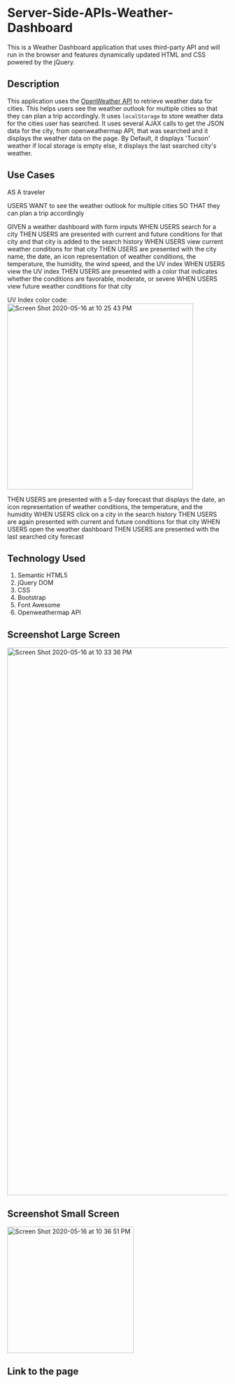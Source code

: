 # Server-Side-APIs-Weather-Dashboard

This is a Weather Dashboard application that uses third-party API and will run in the browser and features dynamically updated HTML and CSS powered by the jQuery. 


## Description

This application uses the [OpenWeather API](https://openweathermap.org/api) to retrieve weather data for cities. This helps users see the weather outlook for multiple cities so that they can plan a trip accordingly. It uses `localStorage` to store weather data for the cities user has searched. It uses several AJAX calls to get the JSON data for the city, from openweathermap API, that was searched and it displays the weather data on the page. By Default, it displays 'Tucson' weather if local storage is empty else, it displays the last searched city's weather. 



## Use Cases

AS A traveler

USERS WANT to see the weather outlook for multiple cities
SO THAT they can plan a trip accordingly

GIVEN a weather dashboard with form inputs
WHEN USERS search for a city
THEN USERS are presented with current and future conditions for that city and that city is added to the search history
WHEN USERS view current weather conditions for that city
THEN USERS are presented with the city name, the date, an icon representation of weather conditions, the temperature, the humidity, the wind speed, and the UV index
WHEN USERS view the UV index
THEN USERS are presented with a color that indicates whether the conditions are favorable, moderate, or severe
WHEN USERS view future weather conditions for that city

UV Index color code:
<img width="425" alt="Screen Shot 2020-05-16 at 10 25 43 PM" src="https://user-images.githubusercontent.com/55207625/82136690-141cba80-97c5-11ea-9536-fd797be84c3d.png">

THEN USERS are presented with a 5-day forecast that displays the date, an icon representation of weather conditions, the temperature, and the humidity
WHEN USERS click on a city in the search history
THEN USERS are again presented with current and future conditions for that city
WHEN USERS open the weather dashboard
THEN USERS are presented with the last searched city forecast


## Technology Used
1. Semantic HTML5
2. jQuery DOM
3. CSS
4. Bootstrap
5. Font Awesome
7. Openweathermap API


## Screenshot Large Screen

<img width="1251" alt="Screen Shot 2020-05-16 at 10 33 36 PM" src="https://user-images.githubusercontent.com/55207625/82136766-c81e4580-97c5-11ea-844a-b83711ea50cc.png">


## Screenshot Small Screen

<img width="289" alt="Screen Shot 2020-05-16 at 10 36 51 PM" src="https://user-images.githubusercontent.com/55207625/82136782-f13ed600-97c5-11ea-9a0a-a2650887883c.png">



## Link to the page